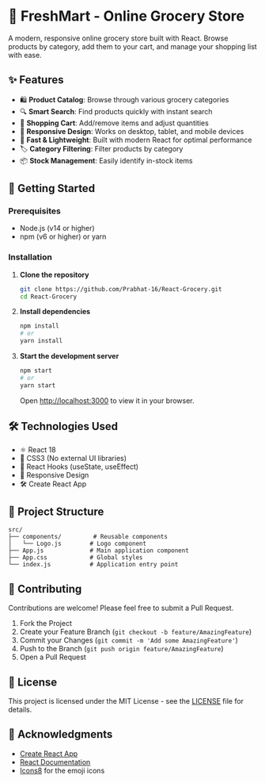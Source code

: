 # 🛒 FreshMart - Online Grocery Store

A modern, responsive online grocery store built with React. Browse products by category, add them to your cart, and manage your shopping list with ease.

## ✨ Features

- 🛍️ **Product Catalog**: Browse through various grocery categories
- 🔍 **Smart Search**: Find products quickly with instant search
- 🛒 **Shopping Cart**: Add/remove items and adjust quantities
- 📱 **Responsive Design**: Works on desktop, tablet, and mobile devices
- 🚀 **Fast & Lightweight**: Built with modern React for optimal performance
- 🏷️ **Category Filtering**: Filter products by category
- 📦 **Stock Management**: Easily identify in-stock items

## 🚀 Getting Started

### Prerequisites

- Node.js (v14 or higher)
- npm (v6 or higher) or yarn

### Installation

1. **Clone the repository**
   ```bash
   git clone https://github.com/Prabhat-16/React-Grocery.git
   cd React-Grocery
   ```

2. **Install dependencies**
   ```bash
   npm install
   # or
   yarn install
   ```

3. **Start the development server**
   ```bash
   npm start
   # or
   yarn start
   ```
   Open [http://localhost:3000](http://localhost:3000) to view it in your browser.

## 🛠️ Technologies Used

- ⚛️ React 18
- 🎨 CSS3 (No external UI libraries)
- 🔄 React Hooks (useState, useEffect)
- 📱 Responsive Design
- 🛠️ Create React App

## 📂 Project Structure

```
src/
├── components/         # Reusable components
│   └── Logo.js        # Logo component
├── App.js             # Main application component
├── App.css            # Global styles
└── index.js           # Application entry point
```

## 🤝 Contributing

Contributions are welcome! Please feel free to submit a Pull Request.

1. Fork the Project
2. Create your Feature Branch (`git checkout -b feature/AmazingFeature`)
3. Commit your Changes (`git commit -m 'Add some AmazingFeature'`)
4. Push to the Branch (`git push origin feature/AmazingFeature`)
5. Open a Pull Request

## 📄 License

This project is licensed under the MIT License - see the [LICENSE](LICENSE) file for details.

## 🙏 Acknowledgments

- [Create React App](https://create-react-app.dev/)
- [React Documentation](https://reactjs.org/)
- [Icons8](https://icons8.com/) for the emoji icons
